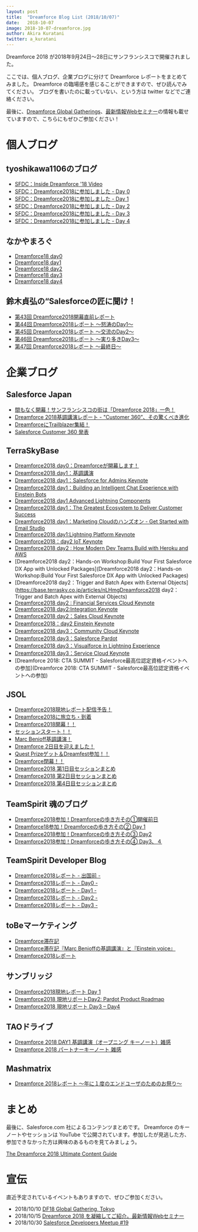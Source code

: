 ```yaml
---
layout: post
title:  "Dreamforce Blog List (2018/10/07)"
date:   2018-10-07
image: 2018-10-07-dreamforce.jpg
author: Akira Kuratani
twitter: a_kuratani
---
```


<p class="intro"><span class="dropcap">D</span>reamforce 2018 が2018年9月24日〜28日にサンフランシスコで開催されました。</p>

ここでは、個人ブログ、企業ブログに分けて Dreamforce レポートをまとめてみました。
Dreamforce の臨場感を感じることができますので、ぜひ読んでみてください。
ブログを書いたのに載っていない、という方は twitter などでご連絡ください。

最後に、[Dreamforce Global Gatherings](https://trailblazercommunitygroups.com/events/details/salesforce-tokyo-jp-developers-group-presents-df18-global-gathering-tokyo#/)、[最新情報Webセミナー](https://developer.salesforce.com/events/webinars/jp-DF2018-update/)の情報も載せていますので、こちらにもぜひご参加ください！

# 個人ブログ

## tyoshikawa1106のブログ

- [SFDC：Inside Dreamforce '18 Video](https://tyoshikawa1106.hatenablog.com/entry/2018/09/23/215548)
- [SFDC：Dreamforce2018に参加しました - Day 0](https://tyoshikawa1106.hatenablog.com/entry/2018/09/25/183729)
- [SFDC：Dreamforce2018に参加しました - Day 1](https://tyoshikawa1106.hatenablog.com/entry/2018/09/27/010129)
- [SFDC：Dreamforce2018に参加しました - Day 2](https://tyoshikawa1106.hatenablog.com/entry/2018/09/27/233017)
- [SFDC：Dreamforce2018に参加しました - Day 3](https://tyoshikawa1106.hatenablog.com/entry/2018/09/28/171301)
- [SFDC：Dreamforce2018に参加しました - Day 4](https://tyoshikawa1106.hatenablog.com/entry/2018/10/06/111921)

## なかやまろぐ

- [Dreamforce18 day0](http://nakayamalog.blogspot.com/2018/09/dreamforce18day0.html)
- [Dreamforce18 day1](http://nakayamalog.blogspot.com/2018/09/dreamforce18day1.html)
- [Dreamforce18 day2](http://nakayamalog.blogspot.com/2018/09/dreamforce18day2.html)
- [Dreamforce18 day3](http://nakayamalog.blogspot.com/2018/09/dreamforce18day3.html)
- [Dreamforce18 day4](http://nakayamalog.blogspot.com/2018/09/dreamforce18day4.html)

## 鈴木貞弘の“Salesforceの匠に聞け！

- [第43回 Dreamforce2018開幕直前レポート](http://blogs.itmedia.co.jp/sadahiro29/2018/09/43_dreamforce2018.html)
- [第44回 Dreamforce2018レポート ～怒涛のDay1～](http://blogs.itmedia.co.jp/sadahiro29/2018/09/44_dreamforce2018_day1.html)
- [第45回 Dreamforce2018レポート ～交流のDay2～](http://blogs.itmedia.co.jp/sadahiro29/2018/09/45_dreamforce2018_day2.html)
- [第46回 Dreamforce2018レポート ～実り多きDay3～](http://blogs.itmedia.co.jp/sadahiro29/2018/09/46_dreamforce2018_day3.html)
- [第47回 Dreamforce2018レポート ～最終日～](http://blogs.itmedia.co.jp/sadahiro29/2018/09/47_dreamforce2018.html)

# 企業ブログ

## Salesforce Japan

- [間もなく開幕！サンフランシスコの街は「Dreamforce 2018」一色！](https://www.salesforce.com/jp/blog/2018/09/dreamforce-report-vol1.html)
- [Dreamforce 2018基調講演レポート - "Customer 360”、その驚くべき進化](https://www.salesforce.com/jp/blog/2018/09/dreamforce-report-vol2.html)
- [DreamforceにTrailblazer集結！](https://developer.salesforce.com/jpblogs/2018/10/jp-trailblazer-dreamforce/)
- [Salesforce Customer 360 発表](https://developer.salesforce.com/jpblogs/2018/09/customer360/)

## TerraSkyBase

- [Dreamforce2018 day0：Dreamforceが開幕します！](https://base.terrasky.co.jp/articles/Rsh2l)
- [Dreamforce2018 day1：基調講演](https://base.terrasky.co.jp/articles/5EnVP)
- [Dreamforce2018 day1：Salesforce for Admins Keynote](https://base.terrasky.co.jp/articles/Ebpiq)
- [Dreamforce2018 day1：Building an Intelligent Chat Experience with Einstein Bots](https://base.terrasky.co.jp/articles/FVZWL)
- [Dreamforce2018 day1 Advanced Lightning Components](https://base.terrasky.co.jp/articles/zQzmR)
- [Dreamforce2018 day1：The Greatest Ecosystem to Deliver Customer Success](https://base.terrasky.co.jp/articles/lOO1n)
- [Dreamforce2018 day1：Marketing Cloudのハンズオン - Get Started with Email Studio](https://base.terrasky.co.jp/articles/g46Tr)
- [Dreamforce2018 day1:Lightning Platform Keynote](https://base.terrasky.co.jp/articles/jGrhf)
- [Dreamforce2018：day2 IoT Keynote](https://base.terrasky.co.jp/articles/tG92D)
- [Dreamforce2018 day2 : How Modern Dev Teams Build with Heroku and AWS](https://base.terrasky.co.jp/articles/JzHef)
- [Dreamforce2018 day2：Hands-on Workshop:Build Your First Salesforce DX App with Unlocked Packages](Dreamforce2018 day2：Hands-on Workshop:Build Your First Salesforce DX App with Unlocked Packages)
- [Dreamforce2018 day2：Trigger and Batch Apex with External Objects](https://base.terrasky.co.jp/articles/nLHmgDreamforce2018 day2：Trigger and Batch Apex with External Objects)
- [Dreamforce2018 day2 : Financial Services Cloud Keynote](https://base.terrasky.co.jp/articles/ieXiC)
- [Dreamforce2018 day2:Integration Keynote](https://base.terrasky.co.jp/articles/hByvh)
- [Dreamforce2018 day2：Sales Cloud Keynote](https://base.terrasky.co.jp/articles/l2Qx8)
- [Dreamforce2018：day2 Einstein Keynote](https://base.terrasky.co.jp/articles/IfHPS)
- [Dreamforce2018 day3：Community Cloud Keynote](https://base.terrasky.co.jp/articles/vdsys)
- [Dreamforce2018 day3：Salesforce Pardot](https://base.terrasky.co.jp/articles/qAzwF)
- [Dreamforce2018 day3：Visualforce in Lightning Experience](https://base.terrasky.co.jp/articles/GbBwF)
- [Dreamforce2018 day3：Service Cloud Keynote](https://base.terrasky.co.jp/articles/bozmN)
- [Dreamforce 2018: CTA SUMMIT - Salesforce最高位認定資格イベントへの参加](Dreamforce 2018: CTA SUMMIT - Salesforce最高位認定資格イベントへの参加)

## JSOL

- [Dreamforce2018現地レポート配信予告！](https://jsol-biz-innovation.com/blog/blog_diaries/view/14)
- [Dreamforce2018に旅立ち・到着](https://jsol-biz-innovation.com/blog/blog_diaries/view/17)
- [Dreamforce2018開幕！！](https://jsol-biz-innovation.com/blog/blog_diaries/view/15)
- [セッションスタート！！](https://jsol-biz-innovation.com/blog/blog_diaries/view/16)
- [Marc Benioff基調講演！](https://jsol-biz-innovation.com/blog/blog_diaries/view/18)
- [Dreamforce 2日目を迎えました！](https://jsol-biz-innovation.com/blog/blog_diaries/view/19)
- [Quest Prizeゲット＆Dreamfest参加！！](https://jsol-biz-innovation.com/blog/blog_diaries/view/20)
- [Dreamforce閉幕！！](https://jsol-biz-innovation.com/blog/blog_diaries/view/21)
- [Dreamforce2018 第1日目セッションまとめ](https://jsol-biz-innovation.com/blog/blog_diaries/view/22)
- [Dreamforce2018 第2日目セッションまとめ](https://jsol-biz-innovation.com/blog/blog_diaries/view/23)
- [Dreamforce2018 第4日目セッションまとめ](https://jsol-biz-innovation.com/blog/blog_diaries/view/24)

## TeamSpirit 魂のブログ

- [Dreamforce2018参加！Dreamforceの歩き方その①開催前日](https://www.teamspirit.co.jp/blog/staff/2018/09/dreamforce2018dreamforce.html)
- [Dreamforce18参加！Dreamforceの歩き方その② Day 1](https://www.teamspirit.co.jp/blog/staff/2018/09/dreamforce18dreamforce-day-1.html)
- [Dreamforce2018参加！Dreamforceの歩き方その③ Day2](https://www.teamspirit.co.jp/blog/staff/2018/10/dreamforce2018dreamforce-day2.html)
- [Dreamforce2018参加！Dreamforceの歩き方その④ Day3、４](https://www.teamspirit.co.jp/blog/staff/2018/10/dreamforce2018dreamforce-day3.html)

## TeamSpirit Developer Blog

- [Dreamforce2018レポート - 出国前 -](http://teamspirit.hatenablog.com/entry/2018/09/24/194511)
- [Dreamforce2018レポート - Day0 -](http://teamspirit.hatenablog.com/entry/2018/09/25/155014)
- [Dreamforce2018レポート - Day1 -](http://teamspirit.hatenablog.com/entry/2018/09/26/171303)
- [Dreamforce2018レポート - Day2 -](http://teamspirit.hatenablog.com/entry/2018/09/27/182137)
- [Dreamforce2018レポート - Day3 -](http://teamspirit.hatenablog.com/entry/2018/09/28/162643)

## toBeマーケティング

- [Dreamforce滞在記](https://tobem.jp/pardot_blog/salesforce/201809251406.html)
- [Dreamforce滞在記『Marc Benioffの基調講演』と『Einstein voice』](https://tobem.jp/pardot_blog/dreamforce_1/201810031540.html)
- [Dreamforce2018レポート](https://tobem.jp/pardot_blog/dreamforce_1/201810051627.html)

## サンブリッジ

- [Dreamforce2018現地レポート Day 1](https://www.sunbridge.com/blog/seminar_report/dreamforce2018_report_day1/)
- [Dreamforce2018 現地リポートDay2: Pardot Product Roadmap](https://www.sunbridge.com/blog/seminar_report/dreamforce2018_report_day2/)
- [Dreamforce2018 現地リポート Day3 – Day4](https://www.sunbridge.com/blog/seminar_report/dreamforce2018_report_day3/)

## TAOドライブ

- [Dreamforce 2018 DAY1 基調講演（オープニング キーノート）雑感](https://taodrive.com/blog/dreamforce2018-day1-impressions.html)
- [Dreamforce 2018 パートナーキーノート 雑感](https://taodrive.com/blog/dreamforce2018-partnerkeynote-impressions.html)

## Mashmatrix

- [Dreamforce 2018レポート 〜年に１度のエンドユーザのためのお祭り〜](https://www.mashmatrix.co.jp/blog/posts/20180926-dreamforce-2018-report.html)

# まとめ

最後に、Salesforce.com 社によるコンテンツまとめです。
Dreamforce のキーノートやセッションは YouTube で公開されています。参加したが見逃した方、参加できなかった方は興味のあるものを見てみましょう。

[The Dreamforce 2018 Ultimate Content Guide](https://www.salesforce.com/blog/2018/10/dreamforce-18-ultimate-content-guide.html)

# 宣伝

直近予定されているイベントもありますので、ぜひご参加ください。

- 2018/10/10 [DF18 Global Gathering, Tokyo](https://trailblazercommunitygroups.com/events/details/salesforce-tokyo-jp-developers-group-presents-df18-global-gathering-tokyo#/)
- 2018/10/15 [Dreamforce 2018 を凝縮してご紹介。最新情報Webセミナー](https://developer.salesforce.com/events/webinars/jp-DF2018-update/)
- 2018/10/30 [Salesforce Developers Meetup \#19](https://trailblazercommunitygroups.com/events/details/salesforce-tokyo-jp-developers-group-presents-salesforce-developers-meetup-19#/)

<script async src="https://platform.twitter.com/widgets.js" charset="utf-8"></script>

